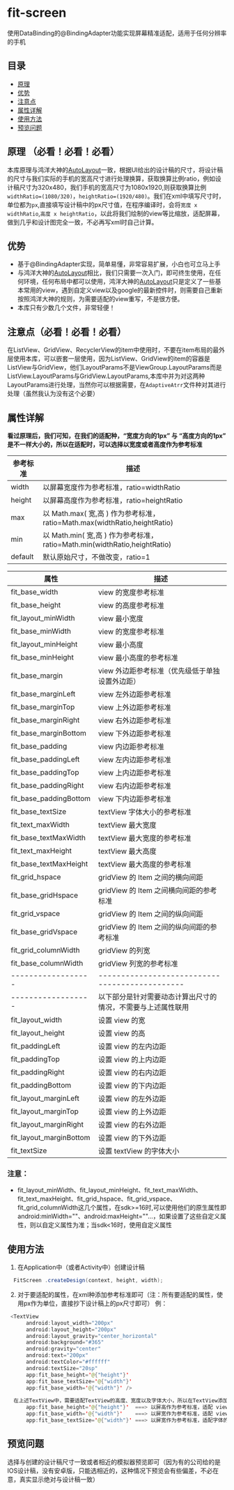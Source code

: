 # fit-screen
使用DataBinding的@BindingAdapter功能实现屏幕精准适配，适用于任何分辨率的手机

## 目录
- [原理](#原理)
- [优势](#优势)
- [注意点](#注意点)
- [属性详解](#属性详解)
- [使用方法](#使用方法)
- [预览问题](#预览问题)

## 原理 （必看！必看！必看）
本库原理与鸿洋大神的[AutoLayout][autolayout]一致，根据UI给出的设计稿的尺寸，将设计稿的尺寸与我们实际的手机的宽高尺寸进行处理换算，获取换算比例ratio，例如设计稿尺寸为320x480，我们手机的宽高尺寸为1080x1920,则获取换算比例`widthRatio=(1080/320)`，`heightRatio=(1920/480)`。我们在xml中填写尺寸时，单位都为`px`,直接填写设计稿中的px尺寸值，在程序编译时，会将`宽度 x widthRatio`,`高度 x heightRatio`，以此将我们绘制的view等比缩放，适配屏幕，做到几乎和设计图完全一致，不必再写xml时自己计算。  

## 优势
- 基于@BindingAdapter实现，简单易懂，非常容易扩展，小白也可立马上手
- 与鸿洋大神的[AutoLayout][autolayout]相比，我们只需要一次入门，即可终生使用，在任何环境，任何布局中都可以使用，鸿洋大神的[AutoLayout][autolayout]只是定义了一些基本常用的view，遇到自定义view以及google的最新控件时，则需要自己重新按照鸿洋大神的规则，为需要适配的view重写，不是很方便。
- 本库只有少数几个文件，非常轻便！

## 注意点（必看！必看！必看）
在ListView、GridView、RecyclerView的item中使用时，不要在item布局的最外层使用本库，可以嵌套一层使用，因为ListView、GridView的item的容器是ListView与GridView，他们LayoutParams不是ViewGroup.LayoutParams而是ListView.LayoutParams与GridView.LayoutParams,本库中并为对这两种LayoutParams进行处理，当然你可以根据需要，在`AdaptiveAtrr`文件种对其进行处理（虽然我认为没有这个必要）

## 属性详解
**看过原理后，我们可知，在我们的适配种，“宽度方向的1px” 与 “高度方向的1px” 是不一样大小的，所以在适配时，可以选择以宽度或者高度作为参考标准**

| 参考标准 | 描述 |
| ---- | ---- |
| width | 以屏幕宽度作为参考标准，ratio=widthRatio |
| height | 以屏幕高度作为参考标准，ratio=heightRatio |
| max | 以 Math.max( 宽,高 ) 作为参考标准，ratio=Math.max(widthRatio,heightRatio) |
| min | 以 Math.min( 宽,高 ) 作为参考标准，ratio=Math.min(widthRatio,heightRatio) |
| default | 默认原始尺寸，不做改变，ratio=1 |

| 属性 | 描述 |
| ---- | ---- |
| fit_base_width | view 的宽度参考标准 |
| fit_base_height | view 的高度参考标准 |
| fit_layout_minWidth | view 最小宽度 |
| fit_base_minWidth | view 的宽度参考标准 |
| fit_layout_minHeight | view 最小高度 |
| fit_base_minHeight | view 最小高度的参考标准 |
| fit_base_margin | view 外边距参考标准（优先级低于单独设置外边距）|
| fit_base_marginLeft | view 左外边距参考标准 |
| fit_base_marginTop | view 上外边距参考标准 |
| fit_base_marginRight | view 右外边距参考标准 |
| fit_base_marginBottom | view 下外边距参考标准 |
| fit_base_padding | view 内边距参考标准 |
| fit_base_paddingLeft | view 左内边距参考标准 |
| fit_base_paddingTop | view 上内边距参考标准 |
| fit_base_paddingRight | view 右内边距参考标准 |
| fit_base_paddingBottom | view 下内边距参考标准 |
| fit_base_textSize | textView 字体大小的参考标准 |
| fit_text_maxWidth | textView 最大宽度 |
| fit_base_textMaxWidth | textView 最大宽度的参考标准 |
| fit_text_maxHeight | textView 最大高度 |
| fit_base_textMaxHeight | textView 最大高度的参考标准 |
| fit_grid_hspace | gridView 的 Item 之间的横向间距 |
| fit_base_gridHspace | gridView 的 Item 之间横向间距的参考标准 |
| fit_grid_vspace | gridView 的 Item 之间的纵向间距|
| fit_base_gridVspace | gridView 的 Item 之间的纵向间距的参考标准 |
| fit_grid_columnWidth | gridView 的列宽 |
| fit_base_columnWidth | gridView 列宽的参考标准 |  
|------------------|----------------------------------------------|  
|------------------|以下部分是针对需要动态计算出尺寸的情况，不需要与上述属性联用| 
| fit_layout_width | 设置 view 的宽 |
| fit_layout_height | 设置 view 的高 |
| fit_paddingLeft | 设置 view 的左内边距 |
| fit_paddingTop | 设置 view 的上内边距 |
| fit_paddingRight | 设置 view 的右内边距 |
| fit_paddingBottom | 设置 view 的下内边距 |
| fit_layout_marginLeft | 设置 view 的左外边距 |
| fit_layout_marginTop | 设置 view 的上外边距 |
| fit_layout_marginRight | 设置 view 的右外边距 |
| fit_layout_marginBottom | 设置 view 的下外边距 |
| fit_textSize | 设置 textView 的字体大小 |

### 注意：
- fit_layout_minWidth、fit_layout_minHeight、fit_text_maxWidth、fit_text_maxHeight、fit_grid_hspace、fit_grid_vspace、fit_grid_columnWidth这几个属性，在sdk>=16时,可以使用他们的原生属性即android:minWidth=""、android:maxHeight=""...，如果设置了这些自定义属性，则以自定义属性为准；当sdk<16时，使用自定义属性

## 使用方法
1. 在Application中（或者Activity中）创建设计稿

```Java
  FitScreen .createDesign(context, height, width);
```

2. 对于要适配的属性，在xml种添加参考标准即可（注：所有要适配的属性，使用px作为单位，直接抄下设计稿上的px尺寸即可）
例：
```Java
 <TextView
      android:layout_width="200px"
      android:layout_height="200px"
      android:layout_gravity="center_horizontal"
      android:background="#365"
      android:gravity="center"
      android:text="200px"
      android:textColor="#ffffff"
      android:textSize="20sp"
      app:fit_base_height='@{"height"}'
      app:fit_base_textSize='@{"width"}'
      app:fit_base_width='@{"width"}' />
      
  在上述TextView中，需要适配TextView的高度、宽度以及字体大小，所以在TextView添加自定义属性  
      app:fit_base_height='@{"height"}'  ===> 以屏高作为参考标准，适配 view 的高度
      app:fit_base_width='@{"width"}'    ===> 以屏宽作为参考标准，适配 view 的宽度
      app:fit_base_textSize='@{"width"}' ===> 以屏宽作为参考标准，适配字体的大小
```
## 预览问题
选择与创建的设计稿尺寸一致或者相近的模拟器预览即可（因为有的公司给的是IOS设计稿，没有安卓版，只能选相近的，这种情况下预览会有些偏差，不必在意，真实显示绝对与设计稿一致）

[autolayout]:http://blog.csdn.net/lmj623565791/article/details/49990941

